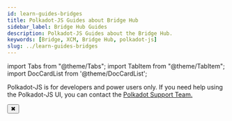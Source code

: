 ```yaml
---
id: learn-guides-bridges
title: Polkadot-JS Guides about Bridge Hub
sidebar_label: Bridge Hub Guides
description: Polkadot-JS Guides about the Bridge Hub.
keywords: [Bridge, XCM, Bridge Hub, polkadot-js]
slug: ../learn-guides-bridges
---
```


import Tabs from "@theme/Tabs"; import TabItem from "@theme/TabItem"; import DocCardList from
'@theme/DocCardList';

<!-- MessageBox -->
<div id="messageBox" class="floating-message-box">
  <p>
    Polkadot-JS is for developers and power users only. If you need help using the Polkadot-JS UI, you can contact the
    <a href="https://support.polkadot.network/support/home" target="_blank" rel="noopener noreferrer">
      Polkadot Support Team.
    </a>
  </p>
  <button class="close-messagebox" aria-label="Close message">✖</button>
</div>

<DocCardList />
